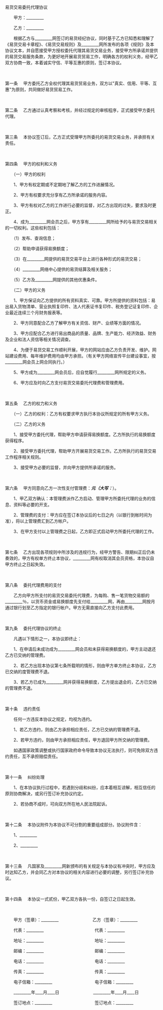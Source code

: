 



易货交易委托代理协议



 

　　甲方：_________　　

　　乙方：_________　　

　　根据乙方与_________网签订的易货经纪协议，同时基于乙方已知悉和理解了《易货交易卡章程》、《易货交易规则》及_________网所发布的各项《规则》及本协议文本，并自愿接受甲方授权委托代理其易货交易业务，接受甲方所承诺并提供的易货交易服务条款，为更好地开展易货贸易工作，明确各方的权利义务，经甲乙双方协商一致，本着诚实守信、平等互惠的原则，签订本协议。

　　

第一条
　甲方委托乙方全权代理其易货贸易业务，双方以"真实、信用、平等、互惠"为原则，共同做好易货贸易工作。

　　

第二条
　乙方通过认真考察和考核，并经过规定的审核程序，正式接受甲方委托代理。

　　

第三条
　本协议签订后，乙方正式受理甲方所委托的易货交易业务，并承担有关责任。

　　

第四条
　甲方的权利和义务

　　（一）甲方的权利

　　1、甲方有权定期或不定期地了解乙方的工作进展情况。

　　2、甲方有权要求充分享有乙方所承诺的服务内容。

　　3、甲方有权对乙方的工作进行必要的监督，对乙方出现的过失，要求及时更正。

　　4、成为_________网会员之后，甲方享有_________网所给予的与易货交易相关的一切权利。这些权利包括：

　　（1）发布、查询信息；

　　（2）帮助申请获得易换额度；

　　（3）在_________网提供的易货交易平台上进行各种形式的易货交易；

　　（4）_________网络中心提供的易货结算及相关服务；

　　（5）乙方及_________网提供的其他优惠条件。

　　（二）甲方的义务

　　1、甲方保证向乙方提供的所有资料真实、可靠。甲方所提供的资料包括：易出易入货物清单、营业执照复印件、法人代表证书复印件、税务登记证复印件、企业最近连续三个月财务报表等。

　　2、甲方同意配合乙方了解甲方有关资信、财产、业绩等方面的情况。

　　3、甲方应配合乙方进行易出商品的质量、品牌、生产能力、经济效益、财务及企业和法人资信等相关情况调查。

　　4、为便于易货交易工作顺利开展，甲方的网站应由乙方负责开发、维护。网站建设费用、每年维护费用均由甲方承担。（有关甲方网络宣传平台建设事宜，按_________网会员上网合同执行。）

　　5、甲方成为_________网会员后，应自觉履行_________网所规定的义务。

　　6、甲方应及时向乙方支付易货交易委托代理费和管理费用。

　　

第五条
　乙方的权力和义务

　　（一）乙方的权利：乙方有权要求甲方执行本协议所规定的所有甲方义务。

　　（二）乙方的义务

　　1、接受甲方委托代理，帮助甲方申请获得易换额度。乙方所执行的易换额度获得程序。

　　2、接受甲方委托代理，帮助甲方开展易货交易工作。乙方所执行的易货交易工作程序相关规则。

　　3、接受甲方必要的监督，并向甲方提供所承诺的服务。

　　

第六条
　甲方同意向乙方一次性支付管理费：_________元（大写：_________）。

　　1、甲乙双方确认：本管理费派作乙方启动、管理甲方所委托代理的业务的信息、资料等必要的开支。

　　2、管理费的支付：甲方应在签订本协议后的七日之内（以银行到帐时间为准），将以上管理费汇到乙方帐户。

　　3、在甲方支付以上管理费之日起，乙方即正式启动甲方所委托代理的工作。

　　

第七条
　乙方出现各项规则中所涉及的违规行为，经甲方警告、限期纠正后仍未奏效的，甲方有权单方终止本协议，_________网有权取消其会员资格，本协议自甲方终止之日起失效。

　　

第八条
　委托代理费用的支付

　　乙方向甲方所支付的易货交易委托代理费，为每购、售一笔货物交易额的_________％，以货币资金或易换额度先支付给_________网，再由_________网按月通过银行划至乙方指定的银行帐户。甲方无需直接向乙方支付此费用。

　　

第九条
　委托代理协议的终止

　　凡遇以下情形之一，本协议即终止：

　　1、在申请后未成功成为_________网会员和未获得易换额度的，甲方主动退还乙方已交纳的管理费。

　　2、若乙方出现本协议第七条所载明的情形，则由甲方单方终止本协议，乙方已交纳的度管理费不退。

　　3、若乙方已成为_________网并获得易换额度，乙方提出退会的，乙方已交纳的管理费不退。

　　

第十条
　违约责任

　　任何一方违反本协议之规定，均视为违约。

　　1、若乙方违约，则由乙方承担相应责任，乙方已交纳的管理费不退。

　　2、若甲方违约，则由甲方承担相应责任，甲方退回甲方所交纳的管理费。

　　如遇国家政策调整或执行国家政府命令导致本协议无法执行，则可免除双方违约责任，互不承担赔偿责任。

　　

第十一条
　纠纷处理

　　1、在本协议执行过程中，若遇到分歧和纠纷，应本着相互谅解，相互信任的原则协商解决，或另行签订补充协议约定。

　　2、若协商不成时，可向双方所在地人民法院起诉。

　　

第十二条
　本协议附件为本协议不可分割的重要组成部分。协议附件含：

　　1、_________

　　2、_________

　　

第十三条
　凡国家及_________网新颁布的有关规定与本协议有冲突时，甲方应及时达知乙方，并会同乙方对本协议的相关内容进行必要的调整，另行签订补充协议。

　　

第十四条
　本协议一式贰份，甲乙双方各执一份，自签订之日起生效。

　　　　

　　甲方（签章）：_________　　　　　　　　乙方（签章）：_________　　

　　代表：_________　　　　　　　　　　　　代表：_________　　

　　地址：_________　　　　　　　　　　　　地址：_________　　

　　邮编：_________　　　　　　　　　　　　邮编：_________　　

　　电话：_________　　　　　　　　　　　　电话：_________　　

　　传真：_________　　　　　　　　　　　　传真：_________　　

　　电子信箱：_________　　　　　　　　　　电子信箱：_________　　

　　_________年____月____日　　　　　　　　_________年____月____日　　

　　签订地点：_________　　　　　　　　　　签订地点：_________